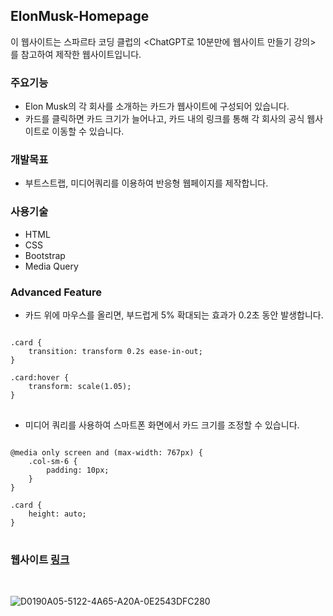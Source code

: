 ## ElonMusk-Homepage
이 웹사이트는 스파르타 코딩 클럽의 <ChatGPT로 10분만에 웹사이트 만들기 강의>   
를 참고하여 제작한 웹사이트입니다.

### 주요기능
- Elon Musk의 각 회사를 소개하는 카드가 웹사이트에 구성되어 있습니다.   
- 카드를 클릭하면 카드 크기가 늘어나고, 카드 내의 링크를 통해 각 회사의 공식 웹사이트로 이동할 수 있습니다.

### 개발목표
- 부트스트랩, 미디어쿼리를 이용하여 반응형 웹페이지를 제작합니다.

### 사용기술
- HTML
- CSS
- Bootstrap
- Media Query

### Advanced Feature
- 카드 위에 마우스를 올리면, 부드럽게 5% 확대되는 효과가 0.2초 동안 발생합니다.

<pre>
<code>
.card {
    transition: transform 0.2s ease-in-out;
}

.card:hover {
    transform: scale(1.05);
}
</code>
</pre>
  
- 미디어 쿼리를 사용하여 스마트폰 화면에서 카드 크기를 조정할 수 있습니다.

<pre>
<code>
@media only screen and (max-width: 767px) {
    .col-sm-6 {
        padding: 10px;
    }
}

.card {
    height: auto;
}
</code>
</pre>
  
### 웹사이트 [링크](https://geewhyu.github.io/ElonMusk-Homepage/)
  
<br/>
  
![D0190A05-5122-4A65-A20A-0E2543DFC280](https://github.com/GeeWhyU/ElonMusk-Homepage/assets/134857992/4cd3e95e-3262-4d4b-8a44-5a62bc9b3001)

